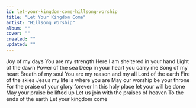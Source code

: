 ```yaml
---
id: let-your-kingdom-come-hillsong-worship
title: "Let Your Kingdom Come"
artist: "Hillsong Worship"
album: ""
cover: ""
created: ""
updated: ""
---
```


Joy of my days
You are my strength
Here I am sheltered in your hand
Light of the dawn
Power of the sea
Deep in your heart you carry me
Song of my heart
Breath of my soul
You are my reason and my all
Lord of the earth
Fire of the skies
Jesus my life is where you are
May our worship be your throne
For the praise of your glory forever
In this holy place let your will be done
May your praise be lifted up
Let us join with the praises of heaven
To the ends of the earth
Let your kingdom come